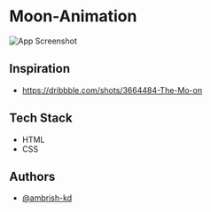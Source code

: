 
# Moon-Animation

![App Screenshot](https://via.placeholder.com/468x300?text=App+Screenshot+Here)


## Inspiration

- https://dribbble.com/shots/3664484-The-Mo-on


## Tech Stack

- HTML
- CSS


## Authors

- [@ambrish-kd](https://github.com/ambrish-kd)

